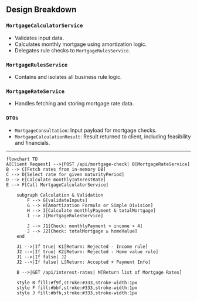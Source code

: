 ## Design Breakdown

### `MortgageCalculatorService`

- Validates input data.
- Calculates monthly mortgage using amortization logic.
- Delegates rule checks to `MortgageRulesService`.

### `MortgageRulesService`

- Contains and isolates all business rule logic.

### `MortgageRateService`

- Handles fetching and storing mortgage rate data.

### `DTOs`

- `MortgageConsultation`: Input payload for mortgage checks.
- `MortgageCalculationResult`: Result returned to client, including feasibility and financials.

---

```mermaid
flowchart TD
A[Client Request] -->|POST /api/mortgage-check| B[MortgageRateService]
B --> C[Fetch rates from in-memory DB]
C --> D[Select rate for given maturityPeriod]
D --> E[Calculate monthlyInterestRate]
E --> F[Call MortgageCalculatorService]

    subgraph Calculation & Validation
        F --> G[validateInputs]
        G --> H[Amortization Formula or Simple Division]
        H --> I[Calculate monthlyPayment & totalMortgage]
        I --> J[MortgageRulesService]

        J --> J1[Check: monthlyPayment > income × 4]
        J --> J2[Check: totalMortgage ≥ homeValue]
    end

    J1 -->|If true| K1[Return: Rejected - Income rule]
    J2 -->|If true| K2[Return: Rejected - Home value rule]
    J1 -->|If false| J2
    J2 -->|If false| L[Return: Accepted + Payment Info]

    B -->|GET /api/interest-rates| M[Return list of Mortgage Rates]

    style B fill:#f9f,stroke:#333,stroke-width:1px
    style F fill:#bbf,stroke:#333,stroke-width:1px
    style J fill:#bfb,stroke:#333,stroke-width:1px
```


